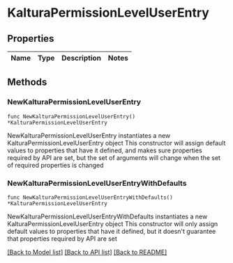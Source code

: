 # KalturaPermissionLevelUserEntry

## Properties

Name | Type | Description | Notes
------------ | ------------- | ------------- | -------------

## Methods

### NewKalturaPermissionLevelUserEntry

`func NewKalturaPermissionLevelUserEntry() *KalturaPermissionLevelUserEntry`

NewKalturaPermissionLevelUserEntry instantiates a new KalturaPermissionLevelUserEntry object
This constructor will assign default values to properties that have it defined,
and makes sure properties required by API are set, but the set of arguments
will change when the set of required properties is changed

### NewKalturaPermissionLevelUserEntryWithDefaults

`func NewKalturaPermissionLevelUserEntryWithDefaults() *KalturaPermissionLevelUserEntry`

NewKalturaPermissionLevelUserEntryWithDefaults instantiates a new KalturaPermissionLevelUserEntry object
This constructor will only assign default values to properties that have it defined,
but it doesn't guarantee that properties required by API are set


[[Back to Model list]](../README.md#documentation-for-models) [[Back to API list]](../README.md#documentation-for-api-endpoints) [[Back to README]](../README.md)


